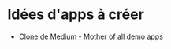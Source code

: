 # Idées d'apps à créer

- [Clone de Medium - Mother of all demo apps](https://github.com/gothinkster/realworld)
